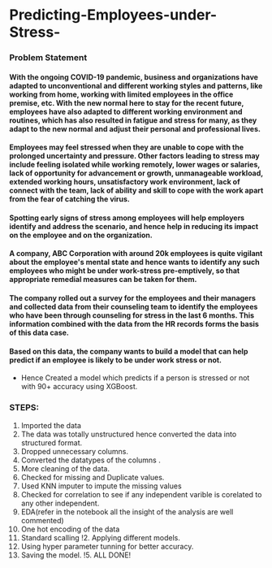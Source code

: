 # Predicting-Employees-under-Stress-

### Problem Statement
#### With the ongoing COVID-19 pandemic, business and organizations have adapted to unconventional and different working styles and patterns, like working from home, working with limited employees in the office premise, etc. With the new normal here to stay for the recent future, employees have also adapted to different working environment and routines, which has also resulted in fatigue and stress for many, as they adapt to the new normal and adjust their personal and professional lives. 

#### Employees may feel stressed when they are unable to cope with the prolonged uncertainty and pressure. Other factors leading to stress may include feeling isolated while working remotely, lower wages or salaries, lack of opportunity for advancement or growth, unmanageable workload, extended working hours, unsatisfactory work environment, lack of connect with the team, lack of ability and skill to cope with the work apart from the fear of catching the virus.

#### Spotting early signs of stress among employees will help employers identify and address the scenario, and hence help in reducing its impact on the employee and on the organization. 

#### A company, ABC Corporation with around 20k employees is quite vigilant about the employee's mental state and hence wants to identify any such employees who might be under work-stress pre-emptively, so that appropriate remedial measures can be taken for them.  

#### The company rolled out a survey for the employees and their managers and collected data from their counseling team to identify the employees who have been through counseling for stress in the last 6 months. This information combined with the data from the HR records forms the basis of this data case. 

#### Based on this data, the company wants to build a model that can help predict if an employee is likely to be under work stress or not. 

- Hence Created a model which predicts if a person is stressed or not with 90+ accuracy using XGBoost.
### STEPS:

1.  Imported the data
2.  The data was totally unstructured hence converted the data into structured format.
3.  Dropped unnecessary columns.
4.  Converted the datatypes of the columns .
5.  More cleaning of the data.
6.  Checked for missing and Duplicate values.
7.  Used KNN imputer to impute the missing values
8.  Checked for correlation to see if any independent varible is corelated to any other independent.
9.  EDA(refer in the notebook all the insight of the analysis are well commented)
10. One hot encoding of the data
11. Standard scalling 
!2. Applying different models.
13. Using hyper parameter tunning for better accuracy.
14. Saving the model.
!5. ALL DONE!
